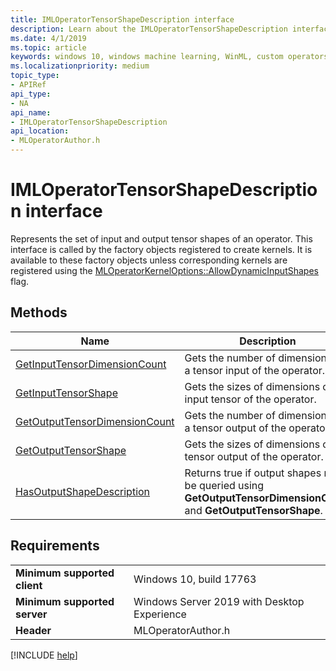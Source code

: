 ```yaml
---
title: IMLOperatorTensorShapeDescription interface
description: Learn about the IMLOperatorTensorShapeDescription interface. This interface represents the set of input and output tensor shapes of an operator.
ms.date: 4/1/2019
ms.topic: article
keywords: windows 10, windows machine learning, WinML, custom operators, IMLOperatorTensorShapeDescription
ms.localizationpriority: medium
topic_type:
- APIRef
api_type:
- NA
api_name:
- IMLOperatorTensorShapeDescription
api_location:
- MLOperatorAuthor.h
---
```


# IMLOperatorTensorShapeDescription interface

Represents the set of input and output tensor shapes of an operator. This interface is called by the factory objects registered to create kernels. It is available to these factory objects unless corresponding kernels are registered using the [MLOperatorKernelOptions::AllowDynamicInputShapes](MLOperatorKernelOptions.md) flag.

## Methods

| Name | Description |
|------|-------------|
| [GetInputTensorDimensionCount](IMLOperatorTensorShapeDescription_GetInputTensorDimensionCount.md) | Gets the number of dimensions of a tensor input of the operator. |
| [GetInputTensorShape](IMLOperatorTensorShapeDescription_GetInputTensorShape.md) | Gets the sizes of dimensions of an input tensor of the operator. |
| [GetOutputTensorDimensionCount](IMLOperatorTensorShapeDescription_GetOutputTensorDimensionCount.md) | Gets the number of dimensions of a tensor output of the operator. |
| [GetOutputTensorShape](IMLOperatorTensorShapeDescription_GetOutputTensorShape.md) | Gets the sizes of dimensions of a tensor output of the operator. |
| [HasOutputShapeDescription](IMLOperatorTensorShapeDescription_HasOutputShapeDescription.md) | Returns true if output shapes may be queried using **GetOutputTensorDimensionCount** and **GetOutputTensorShape**. |

## Requirements

| | |
|-|-|
| **Minimum supported client** | Windows 10, build 17763 |
| **Minimum supported server** | Windows Server 2019 with Desktop Experience |
| **Header** | MLOperatorAuthor.h |

[!INCLUDE [help](../../includes/get-help.md)]
